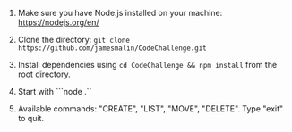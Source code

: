 1. Make sure you have Node.js installed on your machine: https://nodejs.org/en/

2. Clone the directory: ```git clone https://github.com/jamesmalin/CodeChallenge.git``` 

3. Install dependencies using ```cd CodeChallenge && npm install``` from the root directory.

4. Start with ```node .``

5. Available commands: "CREATE", "LIST", "MOVE", "DELETE". Type "exit" to quit.
